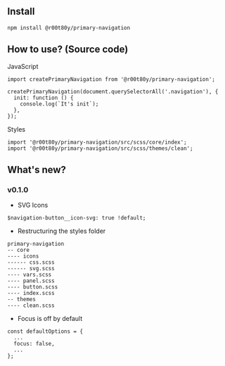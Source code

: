 ## Install
```
npm install @r00t80y/primary-navigation
```
## How to use? (Source code)
JavaScript
```
import createPrimaryNavigation from '@r00t80y/primary-navigation';

createPrimaryNavigation(document.querySelectorAll('.navigation'), {
  init: function () {
    console.log(`It's init`);
  },
});
```
Styles
```
import '@r00t80y/primary-navigation/src/scss/core/index';
import '@r00t80y/primary-navigation/src/scss/themes/clean';
```
## What's new?
### v0.1.0
- SVG Icons
```
$navigation-button__icon-svg: true !default;
```
- Restructuring the styles folder
```
primary-navigation
-- core
---- icons
------ css.scss
------ svg.scss
---- vars.scss
---- panel.scss
---- button.scss
---- index.scss
-- themes
---- clean.scss
```
- Focus is off by default
```
const defaultOptions = {
  ...
  focus: false,
  ...
};
```
